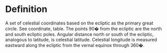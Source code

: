 # Definition

A set of celestial coordinates based on the ecliptic as the primary
great circle. See coordinate, table. The points 90� from the ecliptic
are the north and south ecliptic poles. Angular distance north or south
of the ecliptic, analogous to latitude, is celestial latitude. Celestial
longitude is measured eastward along the ecliptic from the vernal
equinox through 360�.
